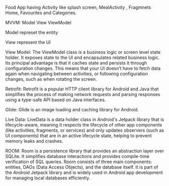 Food App having Activity like splash screen, MealActivity , Fragmnets Home, Favourites and Categories.

MVVM: Model View ViewModel

Model represet the entity

View represent the UI

View Model: The ViewModel class is a business logic or screen level state holder.
It exposes state to the UI and encapsulates related business logic. 
Its principal advantage is that it caches state and persists it through configuration changes. 
This means that your UI doesn’t have to fetch data again when navigating between activities, 
or following configuration changes, such as when rotating the screen.

Retrofit: Retrofit is a popular HTTP client library for Android and Java that simplifies 
the process of making network requests and parsing responses using a type-safe API based on Java interfaces.

Glide: Glide is an image loading and caching library for Android.

Live Data: LiveData is a data holder class in Android's Jetpack library that is lifecycle-aware, meaning it respects the
lifecycle of other app components (like activities, fragments, or services) and only updates 
observers (such as UI components) that are in an active lifecycle state, helping to prevent memory leaks and crashes.

ROOM: Room is a persistence library that provides an abstraction layer over SQLite.
 It simplifies database interactions and provides compile-time verification of SQL queries.
 Room consists of three main components: 
 entities, 
 DAOs (Data Access Objects),
 and the database itself.
 It is part of the Android Jetpack library and is widely used in Android app development for managing local databases efficiently.
